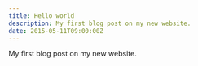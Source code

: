 ```yaml
---
title: Hello world
description: My first blog post on my new website.
date: 2015-05-11T09:00:00Z
---
```


My first blog post on my new website.
